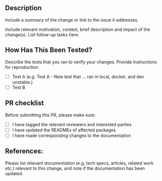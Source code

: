 ## Description

Include a summary of the change or link to the issue it addresses.

Include relevant motivation, context, brief description and impact of the change(s). List follow-up tasks here.

## How Has This Been Tested?

Describe the tests that you ran to verify your changes. Provide instructions for reproduction.

- [ ] Test A (e.g. Test A - New test that ... ran in local, docker, and dev unstable.)
- [ ] Test B

## PR checklist

Before submitting this PR, please make sure:

- [ ] I have tagged the relevant reviewers and interested parties
- [ ] I have updated the READMEs of affected packages
- [ ] I have made corresponding changes to the documentation

## References:

Please list relevant documentation (e.g. tech specs, articles, related work etc.) relevant to this change, and note if the documentation has been updated.
